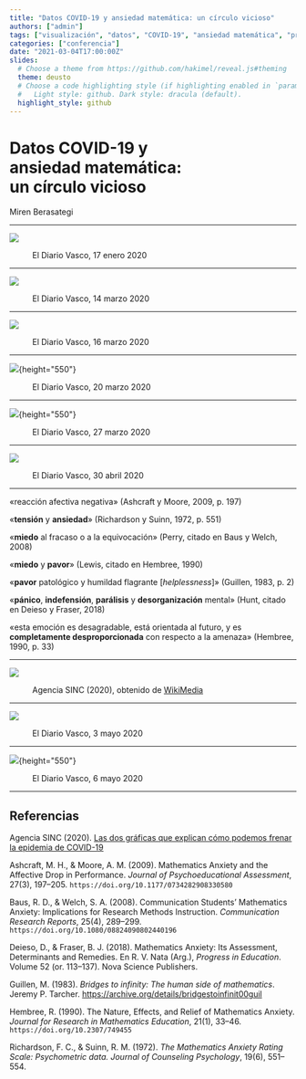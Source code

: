 ```yaml
---
title: "Datos COVID-19 y ansiedad matemática: un círculo vicioso"
authors: ["admin"]
tags: ["visualización", "datos", "COVID-19", "ansiedad matemática", "presentación"]
categories: ["conferencia"]
date: "2021-03-04T17:00:00Z"
slides:
  # Choose a theme from https://github.com/hakimel/reveal.js#theming
  theme: deusto
  # Choose a code highlighting style (if highlighting enabled in `params.toml`)
  #   Light style: github. Dark style: dracula (default).
  highlight_style: github
---
```



# Datos COVID-19 y <br /> ansiedad matemática: <br />un círculo vicioso

Miren Berasategi

---

![](img/DV_2020-01-17.png)

<figure><figcaption>El Diario Vasco, 17 enero 2020</figcaption></figure>

---

![](img/DV_2020-03-14.png)

<figure><figcaption>El Diario Vasco, 14 marzo 2020</figcaption></figure>

---

![](img/DV_2020-03-16.png)

<figure><figcaption>El Diario Vasco, 16 marzo 2020</figcaption></figure>

---

![](img/DV_2020-03-20.png){height="550"}

<figure><figcaption>El Diario Vasco, 20 marzo 2020</figcaption></figure>

---

![](img/DV_2020-03-27.png){height="550"}

<figure><figcaption>El Diario Vasco, 27 marzo 2020</figcaption></figure>

---

![](img/DV_2020-04-30.png)

<figure><figcaption>El Diario Vasco, 30 abril 2020</figcaption></figure>

---

<div class="small" markdown="1">

<p class="fragment">«reacción afectiva negativa» (Ashcraft y Moore, 2009, p. 197) </p>
<p class="fragment">«<strong>tensión</strong> y <strong>ansiedad</strong>» (Richardson y Suinn, 1972, p. 551)</p>
<p class="fragment">«<strong>miedo</strong> al fracaso o a la equivocación» (Perry, citado en Baus y Welch, 2008)</p>
<p class="fragment">«<strong>miedo</strong> y <strong>pavor</strong>» (Lewis, citado en Hembree, 1990) </p>
<p class="fragment">«<strong>pavor</strong> patológico y humildad flagrante [<em>helplessness</em>]» (Guillen, 1983, p. 2)</p>
<p class="fragment">«<strong>pánico</strong>, <strong>indefensión</strong>, <strong>parálisis</strong> y <strong>desorganización</strong> mental» (Hunt, citado en Deieso y Fraser, 2018)</p>
<p class="fragment">«esta emoción es desagradable, está orientada al futuro, y es <strong>completamente desproporcionada</strong> con respecto a la amenaza» (Hembree, 1990, p. 33)</p>

</div>

---

![](img/aplanar-la-curva_800px.gif)

<figure><figcaption markdown="1">Agencia SINC (2020), obtenido de <a href="https://commons.wikimedia.org/wiki/File:Covid-19-curves-graphic-social-v3-es.gif" target="_blank">WikiMedia</a></figcaption></figure>

---

![](img/DV_2020-05-03.png)

<figure><figcaption>El Diario Vasco, 3 mayo 2020</figcaption></figure>

---

![](img/DV_2020-05-06.png){height="550"}

<figure><figcaption>El Diario Vasco, 6 mayo 2020</figcaption></figure>

---

## Referencias

<div class="small" markdown="1" style="text-align:left;">

Agencia SINC (2020). <a href="https://www.agenciasinc.es/Noticias/Las-dos-graficas-que-explican-como-podemos-frenar-la-epidemia-de-COVID-19">Las dos gráficas que explican cómo podemos frenar la epidemia de COVID-19</a>

Ashcraft, M. H., & Moore, A. M. (2009). Mathematics Anxiety and the Affective Drop in Performance. _Journal of Psychoeducational Assessment_, 27(3), 197–205. `https://doi.org/10.1177/0734282908330580`

Baus, R. D., & Welch, S. A. (2008). Communication Students’ Mathematics Anxiety: Implications for Research Methods Instruction. _Communication Research Reports_, 25(4), 289–299. `https://doi.org/10.1080/08824090802440196`

Deieso, D., & Fraser, B. J. (2018). Mathematics Anxiety: Its Assessment, Determinants and Remedies. En R. V. Nata (Arg.), _Progress in Education_. Volume 52 (or. 113–137). Nova Science Publishers.


Guillen, M. (1983). _Bridges to infinity: The human side of mathematics_. Jeremy P. Tarcher. <a href="https://archive.org/details/bridgestoinfinit00guil">https://archive.org/details/bridgestoinfinit00guil</a>

Hembree, R. (1990). The Nature, Effects, and Relief of Mathematics Anxiety. _Journal for Research in Mathematics Education_, 21(1), 33–46. `https://doi.org/10.2307/749455`

Richardson, F. C., & Suinn, R. M. (1972). _The Mathematics Anxiety Rating Scale: Psychometric data. Journal of Counseling Psychology_, 19(6), 551–554.

</div>